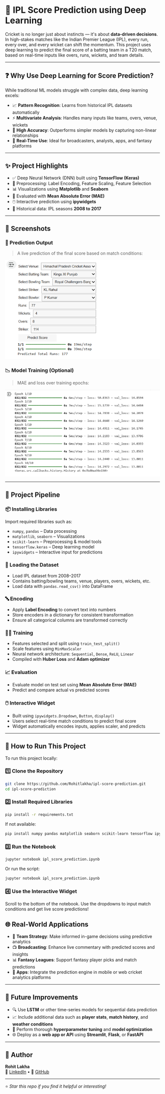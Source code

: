 # 🏏 IPL Score Prediction using Deep Learning

Cricket is no longer just about instincts — it's about **data-driven decisions**. In high-stakes matches like the Indian Premier League (IPL), every run, every over, and every wicket can shift the momentum. This project uses deep learning to predict the final score of a batting team in a T20 match, based on real-time inputs like overs, runs, wickets, and team details.

---

## ❓ Why Use Deep Learning for Score Prediction?

While traditional ML models struggle with complex data, deep learning excels:

- 📈 **Pattern Recognition**: Learns from historical IPL datasets automatically  
- ⚡ **Multivariate Analysis**: Handles many inputs like teams, overs, venue, wickets  
- 🎯 **High Accuracy**: Outperforms simpler models by capturing non-linear relationships  
- 🧠 **Real-Time Use**: Ideal for broadcasters, analysts, apps, and fantasy platforms

---

## ✨ Project Highlights

- ✅ Deep Neural Network (DNN) built using **TensorFlow (Keras)**
- 🧼 Preprocessing: Label Encoding, Feature Scaling, Feature Selection
- 📊 Visualizations using **Matplotlib** and **Seaborn**
- 🧪 Evaluated with **Mean Absolute Error (MAE)**
- 🖱️ Interactive prediction using **ipywidgets**
- 📁 Historical data: IPL seasons **2008 to 2017**

---

## 📸 Screenshots

### 🎯 Prediction Output

> A live prediction of the final score based on match conditions:

![Prediction Screenshot](output-images/model_output.png)

### 📉 Model Training (Optional)

> MAE and loss over training epochs:

![Training Loss](output-images/2.png)

---

## 🔧 Project Pipeline

### 📦 Installing Libraries

Import required libraries such as:

- `numpy`, `pandas` – Data processing  
- `matplotlib`, `seaborn` – Visualizations  
- `scikit-learn` – Preprocessing & model tools  
- `tensorflow.keras` – Deep learning model  
- `ipywidgets` – Interactive input for predictions

### 📂 Loading the Dataset

- Load IPL dataset from 2008–2017  
- Contains batting/bowling teams, venue, players, overs, wickets, etc.  
- Load data with `pandas.read_csv()` into DataFrame

### 🔤 Encoding

- Apply **Label Encoding** to convert text into numbers  
- Store encoders in a dictionary for consistent transformation  
- Ensure all categorical columns are transformed correctly

### 🏋️‍♂️ Training

- Features selected and split using `train_test_split()`  
- Scale features using `MinMaxScaler`  
- Neural network architecture: `Sequential`, `Dense`, `ReLU`, `Linear`  
- Compiled with **Huber Loss** and **Adam optimizer**

### 📈 Evaluation

- Evaluate model on test set using **Mean Absolute Error (MAE)**  
- Predict and compare actual vs predicted scores

### 🖱️ Interactive Widget

- Built using `ipywidgets.Dropdown`, `Button`, `display()`  
- Users select real-time match conditions to predict final score  
- Widget automatically encodes inputs, applies scaler, and predicts

---

## 🚀 How to Run This Project

To run this project locally:

### 1️⃣ Clone the Repository

```bash
git clone https://github.com/Rohitlakha/ipl-score-prediction.git
cd ipl-score-prediction
```

### 2️⃣ Install Required Libraries

```bash
pip install -r requirements.txt
```
If not available:

```bash
pip install numpy pandas matplotlib seaborn scikit-learn tensorflow ipywidgets

```

### 3️⃣ Run the Notebook

```bash
jupyter notebook ipl_score_prediction.ipynb

```
Or run the script:

```bash
jupyter notebook ipl_score_prediction.ipynb

```

### 4️⃣ Use the Interactive Widget
Scroll to the bottom of the notebook. Use the dropdowns to input match conditions and get live score predictions!

## 🌐 Real-World Applications

- 🏏 **Team Strategy**: Make informed in-game decisions using predictive analytics  
- 📺 **Broadcasting**: Enhance live commentary with predicted scores and insights  
- 📊 **Fantasy Leagues**: Support fantasy player picks and match predictions  
- 📱 **Apps**: Integrate the prediction engine in mobile or web cricket analytics platforms  

---

## 🌱 Future Improvements

- 🔍 Use **LSTM** or other time-series models for sequential data prediction  
- 📈 Include additional data such as **player stats**, **match history**, and **weather conditions**  
- 🧪 Perform thorough **hyperparameter tuning** and **model optimization**  
- 🌐 Deploy as a **web app or API** using **Streamlit**, **Flask**, or **FastAPI**  

---

## 🙋 Author

**Rohit Lakha**  
🔗 [LinkedIn](https://github.com/Rohitlakha) • 🔗 [GitHub](https://www.linkedin.com/in/rohit-lakha/)

---

⭐ *Star this repo if you find it helpful or interesting!*


